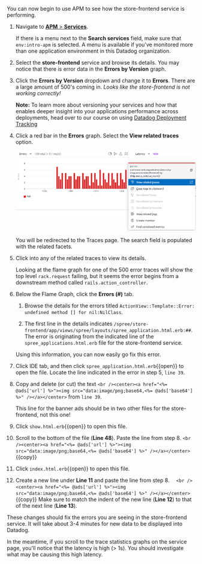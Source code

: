 You can now begin to use APM to see how the store-frontend service is performing. 

1. Navigate to <a href="https://app.datadoghq.com/apm/services" target="_datadog">**APM** > **Services**</a>. 

    If there is a menu next to the **Search services** field, make sure that `env:intro-apm` is selected. A menu is available if you've monitored more than one application environment in this Datadog organization.

2. Select the **store-frontend** service and browse its details. You may notice that there is error data in the **Errors by Version** graph. 

3. Click the **Errors by Version** dropdown and change it to **Errors**. There are a large amount of 500's coming in. *Looks like the store-frontend is not working correctly!*

    **Note:** To learn more about versioning your services and how that enables deeper insight into your applications performance across deployments, head over to our course on using [Datadog Deployment Tracking](https://labs.datadoghq.com/snippets/tracking-canary-deployments-with-datadog)

4. Click a red bar in the **Errors** graph. Select the **View related traces** option. 

    ![View Related Traces](fixappv3/assets/view-traces.png) 
    
    You will be redirected to the Traces page. The search field is populated with the related facets. 

5. Click into any of the related traces to view its details. 

    Looking at the flame graph for one of the 500 error traces will show the top level `rack.request` failing, but it seems the error begins from a downstream method called `rails.action_controller`.

6. Below the Flame Graph, click the **Errors (#)** tab. 

    1. Browse the details for the errors titled `ActionView::Template::Error: undefined method [] for nil:NilClass`.
    
    2. The first line in the details indicates `/spree/store-frontend/app/views/spree/layouts/spree_application.html.erb:##`. The error is originating from the indicated line of the `spree_applications.html.erb` file for the store-frontend service. 
    
    Using this information, you can now easily go fix this error.

7. Click IDE tab, and then click `spree_application.html.erb`{{open}} to open the file. Locate the line indicated in the error in step 5, `line 39`.

8. Copy and delete (or cut) the text `<br /><center><a href="<%= @ads['url'] %>"><img src="data:image/png;base64,<%= @ads['base64'] %>" /></a></center>` from `line 39`. 

    This line for the banner ads should be in two other files for the store-frontend, not this one!

9. Click `show.html.erb`{{open}} to open this file. 

10. Scroll to the bottom of the file (**Line 48**). Paste the line from step 8. 
```<br /><center><a href="<%= @ads['url'] %>"><img src="data:image/png;base64,<%= @ads['base64'] %>" /></a></center>```{{copy}}

11. Click `index.html.erb`{{open}} to open this file. 

12. Create a new line under **Line 11** and paste the line from step 8. 
```  <br /><center><a href="<%= @ads['url'] %>"><img src="data:image/png;base64,<%= @ads['base64'] %>" /></a></center>```{{copy}} Make sure to match the indent of the new line (**Line 12**) to that of the next line (**Line 13**).

These changes should fix the errors you are seeing in the store-frontend service. It will take about 3-4 minutes for new data to be displayed into Datadog. 

In the meantime, if you scroll to the trace statistics graphs on the service page, you'll notice that the latency is high (> 1s). You should investigate what may be causing this high latency.